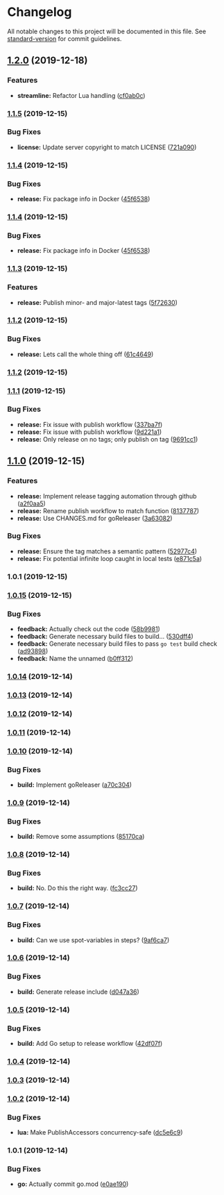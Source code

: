 # Changelog

All notable changes to this project will be documented in this file. See [standard-version](https://github.com/conventional-changelog/standard-version) for commit guidelines.

## [1.2.0](https://github.com/tsal/ataxia-go/compare/v1.1.5...v1.2.0) (2019-12-18)


### Features

* **streamline:** Refactor Lua handling ([cf0ab0c](https://github.com/tsal/ataxia-go/commit/cf0ab0c23613b0d5241b5042d5328e4fbc0ae3e9))

### [1.1.5](https://github.com/tsal/ataxia-go/compare/v1.1.4...v1.1.5) (2019-12-15)


### Bug Fixes

* **license:** Update server copyright to match LICENSE ([721a090](https://github.com/tsal/ataxia-go/commit/721a09048c9fb42ddeed8514a59347efe05e65f3))

### [1.1.4](https://github.com/tsal/ataxia-go/compare/v1.1.3...v1.1.4) (2019-12-15)


### Bug Fixes

* **release:** Fix package info in Docker ([45f6538](https://github.com/tsal/ataxia-go/commit/45f65380a139eb85e413ee41d66d9385e2f9d04d))

### [1.1.4](https://github.com/tsal/ataxia-go/compare/v1.1.3...v1.1.4) (2019-12-15)


### Bug Fixes

* **release:** Fix package info in Docker ([45f6538](https://github.com/tsal/ataxia-go/commit/45f65380a139eb85e413ee41d66d9385e2f9d04d))

### [1.1.3](https://github.com/tsal/ataxia-go/compare/v1.1.2...v1.1.3) (2019-12-15)


### Features

* **release:** Publish minor- and major-latest tags ([5f72630](https://github.com/tsal/ataxia-go/commit/5f7263000d854a5d8f91edfc5c9980db6810529e))

### [1.1.2](https://github.com/tsal/ataxia-go/compare/v1.0.1...v1.1.2) (2019-12-15)


### Bug Fixes

* **release:** Lets call the whole thing off ([61c4649](https://github.com/tsal/ataxia-go/commit/61c4649de11b9326e38053775e278538a5533249))

### [1.1.2](https://github.com/tsal/ataxia-go/compare/v1.0.1...v1.1.2) (2019-12-15)

### [1.1.1](https://github.com/tsal/ataxia-go/compare/v1.1.0...v1.1.1) (2019-12-15)


### Bug Fixes

* **release:** Fix issue with publish workflow ([337ba7f](https://github.com/tsal/ataxia-go/commit/337ba7fcf1979219ab29668a745c02a3b05db6c7))
* **release:** Fix issue with publish workflow ([9d221a1](https://github.com/tsal/ataxia-go/commit/9d221a110d875677b87fde13358115d60406cab6))
* **release:** Only release on no tags; only publish on tag ([9691cc1](https://github.com/tsal/ataxia-go/commit/9691cc1fe53689723b89f80ecc70d4d59faf0776))

## [1.1.0](https://github.com/tsal/ataxia-go/compare/v1.0.15...v1.1.0) (2019-12-15)

### Features

* **release:** Implement release tagging automation through github ([a2f0aa5](https://github.com/tsal/ataxia-go/commit/a2f0aa5f36a97e58670c3307866c2208fe155030))
* **release:** Rename publish workflow to match function ([8137787](https://github.com/tsal/ataxia-go/commit/8137787aecd9ec4fa23e88749d403448f603b629))
* **release:** Use CHANGES.md for goReleaser ([3a63082](https://github.com/tsal/ataxia-go/commit/3a63082b02db7024f0c4208f90d34d25c9b5b334))


### Bug Fixes

* **release:** Ensure the tag matches a semantic pattern ([52977c4](https://github.com/tsal/ataxia-go/commit/52977c45930945d41eff6ec587970c54d273cf30))
* **release:** Fix potential infinite loop caught in local tests ([e871c5a](https://github.com/tsal/ataxia-go/commit/e871c5a1eba519fbddc22c9321aa3e1cb6e506f2))

### 1.0.1 (2019-12-15)

### [1.0.15](https://github.com/tsal/ataxia-go/compare/v1.0.14...v1.0.15) (2019-12-15)


### Bug Fixes

* **feedback:** Actually check out the code ([58b9981](https://github.com/tsal/ataxia-go/commit/58b99812afc1356415eff6d3bd6bbf5789cd146c))
* **feedback:** Generate necessary build files to build... ([530dff4](https://github.com/tsal/ataxia-go/commit/530dff47ccfcf0572c203f8e989840cf84c42a27))
* **feedback:** Generate necessary build files to pass `go test` build check ([ad93898](https://github.com/tsal/ataxia-go/commit/ad93898b8b86ec04e7d5b0e4ef28392bd8889a42))
* **feedback:** Name the unnamed ([b0ff312](https://github.com/tsal/ataxia-go/commit/b0ff3129bc6b32bfa58278891623a20642c328c8))

### [1.0.14](https://github.com/tsal/ataxia-go/compare/v1.0.13...v1.0.14) (2019-12-14)

### [1.0.13](https://github.com/tsal/ataxia-go/compare/v1.0.12...v1.0.13) (2019-12-14)

### [1.0.12](https://github.com/tsal/ataxia-go/compare/v1.0.11...v1.0.12) (2019-12-14)

### [1.0.11](https://github.com/tsal/ataxia-go/compare/v1.0.10...v1.0.11) (2019-12-14)

### [1.0.10](https://github.com/tsal/ataxia-go/compare/v1.0.9...v1.0.10) (2019-12-14)


### Bug Fixes

* **build:** Implement goReleaser ([a70c304](https://github.com/tsal/ataxia-go/commit/a70c304300d6757730ecd36be9b0a74523aa9501))

### [1.0.9](https://github.com/tsal/ataxia-go/compare/v1.0.8...v1.0.9) (2019-12-14)


### Bug Fixes

* **build:** Remove some assumptions ([85170ca](https://github.com/tsal/ataxia-go/commit/85170ca76e5f4103d365f0bf072a967e48e47da9))

### [1.0.8](https://github.com/tsal/ataxia-go/compare/v1.0.7...v1.0.8) (2019-12-14)


### Bug Fixes

* **build:** No. Do this the right way. ([fc3cc27](https://github.com/tsal/ataxia-go/commit/fc3cc27d45197eeb2dc90bcbc55d81f67ea80bdd))

### [1.0.7](https://github.com/tsal/ataxia-go/compare/v1.0.6...v1.0.7) (2019-12-14)


### Bug Fixes

* **build:** Can we use spot-variables in steps? ([9af6ca7](https://github.com/tsal/ataxia-go/commit/9af6ca79e30dfc980bb46ce8b8bf1aede0ca8c49))

### [1.0.6](https://github.com/tsal/ataxia-go/compare/v1.0.5...v1.0.6) (2019-12-14)


### Bug Fixes

* **build:** Generate release include ([d047a36](https://github.com/tsal/ataxia-go/commit/d047a368fd26989dde71254f39092ed4b07bcfbd))

### [1.0.5](https://github.com/tsal/ataxia-go/compare/v1.0.4...v1.0.5) (2019-12-14)


### Bug Fixes

* **build:** Add Go setup to release workflow ([42df07f](https://github.com/tsal/ataxia-go/commit/42df07f873be490c37b884546020c3a17a1bf5a9))

### [1.0.4](https://github.com/tsal/ataxia-go/compare/v1.0.3...v1.0.4) (2019-12-14)

### [1.0.3](https://github.com/tsal/ataxia-go/compare/v1.0.2...v1.0.3) (2019-12-14)

### [1.0.2](https://github.com/tsal/ataxia-go/compare/v1.0.1...v1.0.2) (2019-12-14)


### Bug Fixes

* **lua:** Make PublishAccessors concurrency-safe ([dc5e6c9](https://github.com/tsal/ataxia-go/commit/dc5e6c9b719fdafaf1b93254eb4a183427d19bd6))

### 1.0.1 (2019-12-14)


### Bug Fixes

* **go:** Actually commit go.mod ([e0ae190](https://github.com/tsal/ataxia-go/commit/e0ae19036587ac00e5d804aa2b26e47b12c7e8e5))

